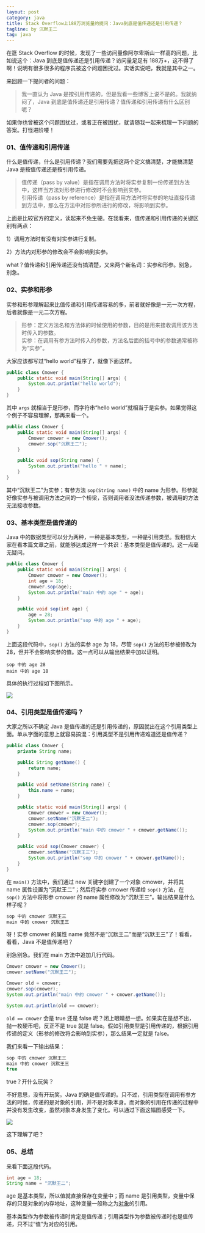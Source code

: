 ```yaml
---
layout: post
category: java
title: Stack Overflow上188万浏览量的提问：Java到底是值传递还是引用传递？
tagline: by 沉默王二
tag: java
---
```


在逛 Stack Overflow 的时候，发现了一些访问量像阿尔卑斯山一样高的问题，比如说这个：Java 到底是值传递还是引用传递？访问量足足有 188万+，这不得了啊！说明有很多很多的程序员被这个问题困扰过。实话实说吧，我就是其中之一。

<!--more-->

来回顾一下提问者的问题：

>我一直认为 Java 是按引用传递的，但是我看一些博客上说不是的。我就纳闷了，Java 到底是值传递还是引用传递？值传递和引用传递有什么区别呢？

如果你也曾被这个问题困扰过，或者正在被困扰，就请随我一起来梳理一下问题的答案。打怪进阶喽！

### 01、值传递和引用传递

什么是值传递，什么是引用传递？我们需要先把这两个定义搞清楚，才能搞清楚 Java 是按值传递还是按引用传递。

>值传递（pass by value）是指在调用方法时将实参复制一份传递到方法中，这样当方法对形参进行修改时不会影响到实参。<br>
>引用传递（pass by reference）是指在调用方法时将实参的地址直接传递到方法中，那么在方法中对形参所进行的修改，将影响到实参。

上面是比较官方的定义，读起来不免生硬。在我看来，值传递和引用传递的关键区别有两点：

1）调用方法时有没有对实参进行复制。

2）方法内对形参的修改会不会影响到实参。

what？值传递和引用传递还没有搞清楚，又来两个新名词：实参和形参。别急，别急。

### 02、实参和形参

实参和形参理解起来比值传递和引用传递容易的多，前者就好像是一元一次方程，后者就像是一元二次方程。

>形参：定义方法名和方法体的时候使用的参数，目的是用来接收调用该方法时传入的参数。<br>
>实参：在调用有参方法时传入的参数，方法名后面的括号中的参数通常被称为“实参”。

大家应该都写过“hello world”程序了，就像下面这样。

```java
public class Cmower {
    public static void main(String[] args) {
        System.out.println("hello world");
    }
}
```

其中 `args` 就相当于是形参，而字符串“hello world”就相当于是实参。如果觉得这个例子不容易理解，那再来看一个。

```java
public class Cmower {
    public static void main(String[] args) {
        Cmower cmower = new Cmower();
        cmower.sop("沉默王二");
    }

    public void sop(String name) {
        System.out.println("hello " + name);
    }
}
```

其中“沉默王二”为实参；有参方法 `sop(String name)` 中的 name 为形参。形参就好像实参与被调用方法之间的一个桥梁，否则调用者没法传递参数，被调用的方法无法接收参数。

### 03、基本类型是值传递的

Java 中的数据类型可以分为两种，一种是基本类型，一种是引用类型。我相信大家在看本篇文章之前，就能够达成这样一个共识：基本类型是值传递的。这一点毫无疑问。

```java
public class Cmower {
    public static void main(String[] args) {
        Cmower cmower = new Cmower();
        int age = 18;
        cmower.sop(age);
        System.out.println("main 中的 age " + age);
    }

    public void sop(int age) {
        age = 28;
        System.out.println("sop 中的 age " + age);
    }
}
```

上面这段代码中，`sop()` 方法的实参 age 为 18，尽管 `sop()` 方法的形参被修改为 28，但并不会影响实参的值。这一点可以从输出结果中加以证明。

```
sop 中的 age 28
main 中的 age 18
```

具体的执行过程如下图所示。

![](http://www.itwanger.com/assets/images/2019/11/java-yinyong-value-1.png)

### 04、引用类型是值传递吗？

大家之所以不确定 Java 是值传递的还是引用传递的，原因就出在这个引用类型上面。单从字面的意思上就容易搞混：引用类型不是引用传递难道还是值传递？

```java
public class Cmower {
    private String name;

    public String getName() {
        return name;
    }

    public void setName(String name) {
        this.name = name;
    }

    public static void main(String[] args) {
        Cmower cmower = new Cmower();
        cmower.setName("沉默王二");
        cmower.sop(cmower);
        System.out.println("main 中的 cmower " + cmower.getName());
    }

    public void sop(Cmower cmower) {
        cmower.setName("沉默王三");
        System.out.println("sop 中的 cmower " + cmower.getName());
    }
}
```

在 `main()` 方法中，我们通过 new 关键字创建了一个对象 cmower，并将其 name 属性设置为“沉默王二”；然后将实参 cmower 传递给 `sop()` 方法，在 `sop()` 方法中将形参 cmower 的 name 属性修改为“沉默王三”。输出结果是什么样子呢？

```java
sop 中的 cmower 沉默王三
main 中的 cmower 沉默王三
```

呀！实参 cmower 的属性 name 竟然不是“沉默王二”而是“沉默王三”了！看看，看看，Java 不是值传递吧？

别急别急。我们在 main 方法中追加几行代码。

```java
Cmower cmower = new Cmower();
cmower.setName("沉默王二");

Cmower old = cmower;
cmower.sop(cmower);
System.out.println("main 中的 cmower " + cmower.getName());

System.out.println(old == cmower);
```

`old == cmower` 会是 true 还是 false 呢？闭上眼睛想一想。如果实在是想不出，抛一枚硬币吧，反正不是 true 就是 false。假如引用类型是引用传递的，根据引用传递的定义（形参的修改将会影响到实参），那么结果一定就是 false。

我们来看一下输出结果：

```java
sop 中的 cmower 沉默王三
main 中的 cmower 沉默王三
true
```

true？开什么玩笑？

不好意思，没有开玩笑。Java 的确是值传递的。只不过，引用类型在调用有参方法的时候，传递的是对象的引用，并不是对象本身。而对象的引用在传递的过程中并没有发生改变，虽然对象本身发生了变化。可以通过下面这幅图感受一下。

![](http://www.itwanger.com/assets/images/2019/11/java-yinyong-value-2.png)

这下理解了吧？

### 05、总结

来看下面这段代码。

```java
int age = 18;
String name = "沉默王二";
```

age 是基本类型，所以值就直接保存在变量中；而 name 是引用类型，变量中保存的只是对象的内存地址，这种变量一般称之为[对象](http://www.itwanger.com/java/2019/11/05/java-eat-human-words.html)的引用。

基本类型作为参数被传递时肯定是值传递；引用类型作为参数被传递时也是值传递，只不过“值”为对应的引用。

